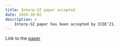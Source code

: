 ```yaml
---
title: Interp-SZ paper accepted
date: 2020-10-02
description: >
    Interp-SZ paper has been accepted by ICDE’21.
---
```



Link to the <a href="https://icde2021.gr/accepted-papers/">paper</a>
